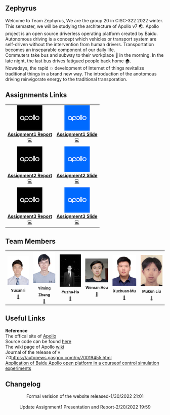 <!-- ## 2022 Winter CISC-322 Group 20 -->
## Zephyrus
Welcome to Team Zephyrus, We are the group 20 in CISC-322 2022 winter. This semaster, we will be studying the architecture of Apollo v7 :earth_asia:. Apollo project is an open source driverless operating platform created by Baidu. Autonomous driving is a concept which vehicles or transport system are self-driven without the intervention from human drivers. Transportation becomes an inseparable component of our daily life. <br>
Commuters take bus and subway to their workplace :office: in  the morning. In the late night, the last bus drives fatigued people back home :house:.<br>
Nowadays, the rapid :boom: development of Internet of things revitalize traditional things in a brand new way. The introduction of the anotomous driving reinvigorate energy to the traditional transporation.
<!-- [Onq page](https://onq.queensu.ca/d2l/home/642417) <br> -->
<!-- <img src="233333.jpg" width = "300" height = "300" alt="" align=center /> -->
## Assignments Links
<p align="center">
<table align="center" style="width:100%">
<tr>
<td align="center"><a href="https://github.com/Wad098/CISC-322_Group20/blob/gh-pages/doc/CISC_322_G20_assn1_report.pdf"><img src="https://raw.githubusercontent.com/Wad098/CISC-322_Group20/gh-pages/img/apollo.jpg" width="80px;" alt=""/><br /><b>Assignment1 Report</b></a><br /><a href="" title="Code">💻</a> </td>
<td align="center"><a href="https://github.com/Wad098/CISC-322_Group20/blob/gh-pages/doc/CISC_322_G20_assn1_presentation.pdf"><img src="https://raw.githubusercontent.com/Wad098/CISC-322_Group20/gh-pages/img/apollo2.png" width="80px;" alt=""/><br /><b>Assignment1 Slide</b></a><br /><a href="" title="Code">💻</a> </td>
</tr>
<tr>
<td align="center"><a href="https://github.com/Wad098/CISC-322_Group20/blob/gh-pages/doc/CISC_322_G20_assn2_report.pdf"><img src="https://raw.githubusercontent.com/Wad098/CISC-322_Group20/gh-pages/img/apollo.jpg" width="80px;" alt=""/><br /><b>Assignment2 Report</b></a><br /><a href="" title="Code">💻</a> </td>
<td align="center"><a href="https://github.com/Wad098/CISC-322_Group20/blob/gh-pages/doc/CISC_322_G20_assn2_presentation.pdf"><img src="https://raw.githubusercontent.com/Wad098/CISC-322_Group20/gh-pages/img/apollo2.png" width="80px;" alt=""/><br /><b>Assignment2 Slide</b></a><br /><a href="" title="Code">💻</a> </td>
</tr>
 <tr>
<td align="center"><a href=""><img src="https://raw.githubusercontent.com/Wad098/CISC-322_Group20/gh-pages/img/apollo.jpg" width="80px;" alt=""/><br /><b>Assignment3 Report</b></a><br /><a href="" title="Code">💻</a> </td>
<td align="center"><a href=""><img src="https://raw.githubusercontent.com/Wad098/CISC-322_Group20/gh-pages/img/apollo2.png" width="80px;" alt=""/><br /><b>Assignment3 Slide</b></a><br /><a href="" title="Code">💻</a> </td>
</tr>
</table>
</p>

## Team Members
<table>
    <tr>
      <td align="center"><a href="https://github.com/BlairLi"><img src="img/yucan.jpg" width="100px;" alt=""/><br /><sub><b>Yucan li </b></sub></a><sub><br /><a href = "mailto: 18yl259@queesu.ca">📧</a></sub></td>
      <td align="center"><a href="https://github.com/Wad098"><img src="img/yiming.jpg" width="100px;" alt=""/><br /><sub><b>Yiming Zheng </b></sub></a><sub><br /><a href = "mailto: 19yz38@queensu.ca">📧</a></sub></td>
      <td align="center"><a href="https://github.com/hrzzdhyz"><img src="img/yuzhe.jpg" width="100px;" alt=""/><br /><sub><b>Yuzhe He </b></sub></a><sub><br /><a href = "mailto: 18yh46@queensu.ca">📧</a></sub></td>
      <td align="center"><a href="https://github.com/BrightAurora138"><img src="img/wenran.jpg" width="100px;" alt=""/><br /><sub><b>Wenran Hou </b></sub></a><sub><br /><a href = "mailto: 18wh10@queensu.ca">📧</a></sub></td>
      <td align="center"><a href="https://github.com/pawwwn"><img src="img/charlie.jpg" width="100px;" alt=""/><br /><sub><b>Xuchuan Mu </b></sub></a><sub><br /><a href = "mailto: 18xm24@queensu.ca">📧</a></sub></td>
      <td align="center"><a href="https://github.com/19ml13"><img src="img/mukun.jpg" width="100px;" alt=""/><br /><sub><b>Mukun Liu </b></sub></a><sub><br /><a href = "mailto: 19ml13@queensu.ca">📧</a></sub></td>
    </tr>
 </table>


## Useful Links

<b>Reference</b>
<br>
The offical site of <a href="https://apollo.auto/index.html">Apollo</a><br>
Source code can be found <a href="https://github.com/ApolloAuto/apollo">here</a><br>
The wiki page of Apollo <a href="https://en.wikipedia.org/wiki/Self-driving_car">wiki</a><br>
Journal of the release of v 7.0<a href="https://autonews.gasgoo.com/m/70019455.html">https://autonews.gasgoo.com/m/70019455.html</a><br>
<a href="https://onlinelibrary.wiley.com/doi/full/10.1002/cae.22492?saml_referrer">Application of Baidu Apollo open platform in a courseof control simulation experiments</a><br>

## Changelog

<center>Formal verision of the website released-1/30/2022 21:01</center> <br>
<center>Update Assignment1 Presentation and Report-2/20/2022 19:59</center>
